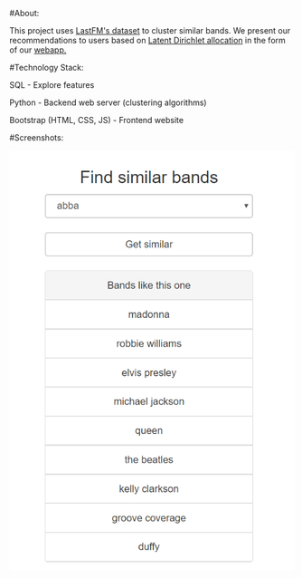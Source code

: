 #About:

This project uses [LastFM's dataset](http://www.dtic.upf.edu/~ocelma/MusicRecommendationDataset/lastfm-360K.html) to cluster similar bands. We present our recommendations to users based on [Latent Dirichlet allocation](https://en.wikipedia.org/wiki/Latent_Dirichlet_allocation) in the form of our [webapp.](http://music.yuhuofei.it/)

#Technology Stack:

SQL - Explore features 

Python - Backend web server (clustering algorithms)

Bootstrap (HTML, CSS, JS) - Frontend website

#Screenshots:

![image alt text](https://github.com/Columbia-Intro-Data-Science/python-introduction-chenqian0168/blob/master/screenshot.png)
